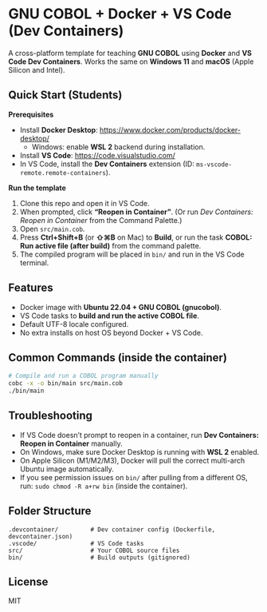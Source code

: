# GNU COBOL + Docker + VS Code (Dev Containers)

A cross-platform template for teaching **GNU COBOL** using **Docker** and **VS Code Dev Containers**.
Works the same on **Windows 11** and **macOS** (Apple Silicon and Intel).

## Quick Start (Students)

**Prerequisites**
- Install **Docker Desktop**: https://www.docker.com/products/docker-desktop/
  - Windows: enable **WSL 2** backend during installation.
- Install **VS Code**: https://code.visualstudio.com/
- In VS Code, install the **Dev Containers** extension (ID: `ms-vscode-remote.remote-containers`).

**Run the template**
1. Clone this repo and open it in VS Code.
2. When prompted, click **“Reopen in Container”**. (Or run *Dev Containers: Reopen in Container* from the Command Palette.)
3. Open `src/main.cob`.
4. Press **Ctrl+Shift+B** (or **⇧⌘B** on Mac) to **Build**, or run the task **COBOL: Run active file (after build)** from the command palette.
5. The compiled program will be placed in `bin/` and run in the VS Code terminal.

## Features
- Docker image with **Ubuntu 22.04 + GNU COBOL (gnucobol)**.
- VS Code tasks to **build and run the active COBOL file**.
- Default UTF-8 locale configured.
- No extra installs on host OS beyond Docker + VS Code.

## Common Commands (inside the container)
```bash
# Compile and run a COBOL program manually
cobc -x -o bin/main src/main.cob
./bin/main
```

## Troubleshooting
- If VS Code doesn’t prompt to reopen in a container, run **Dev Containers: Reopen in Container** manually.
- On Windows, make sure Docker Desktop is running with **WSL 2** enabled.
- On Apple Silicon (M1/M2/M3), Docker will pull the correct multi-arch Ubuntu image automatically.
- If you see permission issues on `bin/` after pulling from a different OS, run: `sudo chmod -R a+rw bin` (inside the container).

## Folder Structure
```
.devcontainer/         # Dev container config (Dockerfile, devcontainer.json)
.vscode/               # VS Code tasks
src/                   # Your COBOL source files
bin/                   # Build outputs (gitignored)
```

## License
MIT
